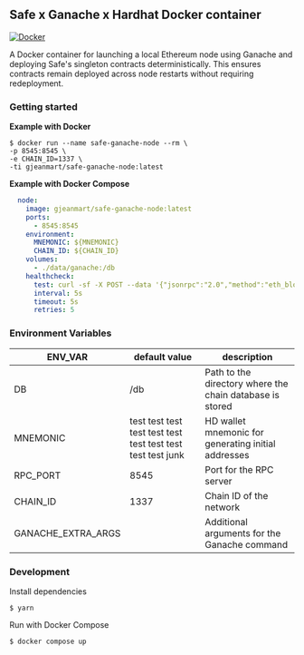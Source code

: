 
## Safe x Ganache x Hardhat Docker container

[![Docker](https://img.shields.io/badge/docker-%230db7ed.svg?style=for-the-badge&logo=docker&logoColor=white)](https://hub.docker.com/r/gjeanmart/safe-ganache-node)

A Docker container for launching a local Ethereum node using Ganache and deploying Safe's singleton contracts deterministically. This ensures contracts remain deployed across node restarts without requiring redeployment.

### Getting started

**Example with Docker**

```shell
$ docker run --name safe-ganache-node --rm \
-p 8545:8545 \
-e CHAIN_ID=1337 \
-ti gjeanmart/safe-ganache-node:latest
```



**Example with Docker Compose**

```yaml
  node:
    image: gjeanmart/safe-ganache-node:latest
    ports:
      - 8545:8545
    environment:
      MNEMONIC: ${MNEMONIC}
      CHAIN_ID: ${CHAIN_ID}
    volumes:
      - ./data/ganache:/db
    healthcheck:
      test: curl -sf -X POST --data '{"jsonrpc":"2.0","method":"eth_blockNumber","params":[],"id":1}' localhost:8545
      interval: 5s
      timeout: 5s
      retries: 5
```

### Environment Variables

| ENV_VAR            | default value                                               | description                                                         |
|--------------------|-------------------------------------------------------------|---------------------------------------------------------------------|
| DB                 | /db                                                         | Path to the directory where the chain database is stored |
| MNEMONIC           | test test test test test test test test test test test junk | HD wallet mnemonic for generating initial addresses |
| RPC_PORT           | 8545                                                        | Port for the RPC server |
| CHAIN_ID           | 1337                                                        | Chain ID of the network |
| GANACHE_EXTRA_ARGS |                                                             | Additional arguments for the Ganache command |


### Development

Install dependencies

```shell
$ yarn 
```

Run with Docker Compose

```shell
$ docker compose up
```
